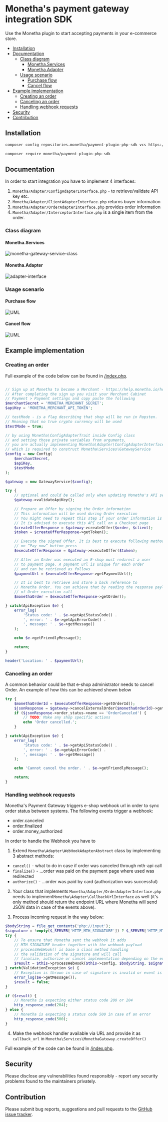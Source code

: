 # Monetha's payment gateway integration SDK <!-- omit in toc -->

Use the Monetha plugin to start accepting payments in your e-commerce store.

- [Installation](#installation)
- [Documentation](#documentation)
  - [Class diagram](#class-diagram)
    - [Monetha.Services](#monethaservices)
    - [Monetha.Adapter](#monethaadapter)
  - [Usage scenario](#usage-scenario)
    - [Purchase flow](#purchase-flow)
    - [Cancel flow](#cancel-flow)
- [Example implementation](#example-implementation)
  - [Creating an order](#creating-an-order)
  - [Canceling an order](#canceling-an-order)
  - [Handling webhook requests](#handling-webhook-requests)
- [Security](#security)
- [Contribution](#contribution)

## Installation

```sh
composer config repositories.monetha/payment-plugin-php-sdk vcs https://gitlab.com/monetha/payment-plugin-php-sdk.git
```

```sh
composer require monetha/payment-plugin-php-sdk
```

## Documentation

In order to start integration you have to implement 4 interfaces:

1. `Monetha/Adapter/ConfigAdapterInterface.php` - to retrieve/validate API key etc.
2. `Monetha/Adapter/ClientAdapterInterface.php` returns buyer information
3. `Monetha/Adapter/OrderAdapterInterface.php` provides order information
4. `Monetha/Adapter/InterceptorInterface.php` is a single item from the order.

### Class diagram

#### Monetha.Services

![monetha-gateway-service-class](docs/diagrams/out/monetha-gateway-service-class.png)

#### Monetha.Adapter

![adapter-interface](docs/diagrams/out/adapter-interface.png)

### Usage scenario

#### Purchase flow

![UML](docs/diagrams/out/workflow-purchase.png)

#### Cancel flow

![UML](docs/diagrams/out/workflow-cancel-order.png)

## Example implementation

### Creating an order

Full example of the code below can be found in [/index.php](/index.php).

```php

// Sign up at Monetha to become a Merchant - https://help.monetha.io/hc/en-us/categories/360000271031#article=Preliminary-steps
// After completing the sign up you visit your Merchant Cabinet
// Payment > Payment settings and copy paste the following
$merchantSecret = 'MONETHA_MERCHANT_SECRET';
$apiKey = 'MONETHA_MERCHANT_API_TOKEN';

// testMode - is a flag describing that shop will be run in Ropsten.
// Meaning that no true crypto currency will be used
$testMode = true;

// by using Monetha\ConfigAdapterTrait inside Config class
// and setting those private variables from arguments,
// you are actually implementing Monetha\Adapter\ConfigAdapterInterface
// which is required to construct Monetha\Services\GatewayService
$config = new Config(
    $merchantSecret,
    $apiKey,
    $testMode
);

$gateway = new GatewayService($config);

try {
    // optional and could be called only when updating Monetha's API settings
    $gateway->validateApiKey();

    // Prepare an Offer by signing the Order information
    // This information will be used during Order execution
    // You might need to repeat this step if your order information is updated
    // It is advised to execute this API call on a Checkout page
    $createOfferResponse = $gateway->createOffer($order, $client);
    $token = $createOfferResponse->getToken();

    // Execute the signed Offer. It is best to execute following method 
    // on “Pay now” button press
    $executeOfferResponse = $gateway->executeOffer($token);

    // After an Order was executed an E-shop must redirect a user
    // to payment page. A payment url is unique for each order 
    // and can be retrieved as follows
    $paymentUrl = $executeOfferResponse->getPaymentUrl();

    // It is best to retrieve and store a back reference to 
    // Monetha Order. You can achieve that by reading the response payload
    // of Order execution call
    $monethaOrder = $executeOfferResponse->getOrder();

} catch(ApiException $e) {
    error_log(
        'Status code: ' . $e->getApiStatusCode() .
        ', error: ' . $e->getApiErrorCode() .
        ', message: ' . $e->getMessage()
    );

    echo $e->getFriendlyMessage();

    return;
}

header('Location: ' . $paymentUrl);
```

### Canceling an order

A common behavior could be that e-shop administrator needs to cancel Order. An example of how this can be achieved shown below

```php
try {
    $monethaOrderId = $executeOfferResponse->getOrderId();
    $jsonResponse = $gateway->cancelExternalOrder($monethaOrderId)->getResponseJson();
    if ($jsonResponse->order_status->name == 'OrderCanceled') {
        // TODO: Make any shop specific actions
        echo 'Order cancelled.';
    }

} catch(ApiException $e) {
    error_log(
        'Status code: ' . $e->getApiStatusCode() .
        ', error: ' . $e->getApiErrorCode() .
        ', message: ' . $e->getMessage()
    );

    echo 'Cannot cancel the order. ' . $e->getFriendlyMessage();

    return;
}
```

### Handling webhook requests

Monetha's Payment Gateway triggers e-shop webhook url in order to sync order status between systems. The following events trigger a webhook:

- order.canceled
- order.finalized
- order.money_authorized

In order to handle the Webhook you have to

1. Extend `Monetha\Adapter\WebHookAdapterAbstract` class by implementing 3 abstract methods:

- `cancel()` - what to do in case if order was canceled through mth-api call
- `finalize()` - ...order was paid on the payment page where used was redirected
- `authorize()` - ...order was paid by card (authorization was successful)

2. Your class that implements `Monetha/Adapter/OrderAdapterInterface.php` needs to implement`Monetha\Adapter\CallbackUrlInterface` as well (it's only method should return the endpoint URL where Monetha will send JSON data in case of the events above).

3. Process incoming request in the way below:

```php
$bodyString = file_get_contents('php://input');
$signature = !empty($_SERVER['HTTP_MTH_SIGNATURE']) ? $_SERVER['HTTP_MTH_SIGNATURE'] : '';
try {
    // To ensure that Monetha sent the webhook it adds
    // MTH-SIGNATURE header together with the webhook payload
    // processWebHook() is base a class method handling
    // the validation of the signature and will call
    // finalize, authorize or cancel implementation depending on the event type
    $result = $this->processWebHook($this->config, $bodyString, $signature);
} catch(ValidationException $e) {
    // Exception is thrown in case of signature is invalid or event is unsupported
    error_log($e->getMessage());
    $result = false;
}

if ($result) {
    // Monetha is expecting either status code 200 or 204
    http_response_code(204);
} else {
    // Monetha is expecting a status code 500 in case of an error
    http_response_code(500);
}
```

4. Make the webhook handler available via URL and provide it as `callback_url` in `Monetha\Services\MonethaGateway.createOffer()`


Full example of the code can be found in [/index.php](/index.php).

## Security

Please disclose any vulnerabilities found responsibly - report any security problems found to the maintainers privately.

## Contribution

Please submit bug reports, suggestions and pull requests to the [GitHub issue tracker](https://github.com/monetha/payment-plugin-php-sdk/issues/new).
